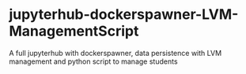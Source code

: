 # jupyterhub-dockerspawner-LVM-ManagementScript
A full jupyterhub with dockerspawner, data persistence with LVM management and python script to manage students 
